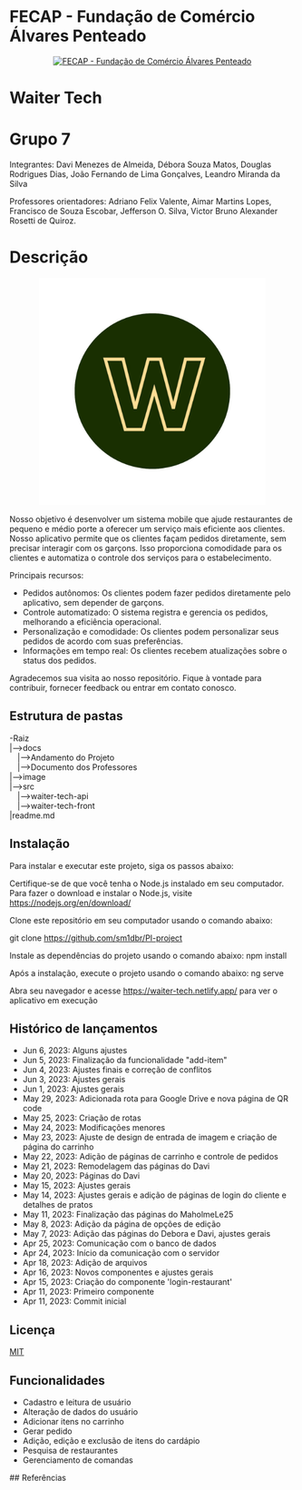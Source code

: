 # FECAP - Fundação de Comércio Álvares Penteado

<p align="center">
<a href= "https://www.fecap.br/"><img src="https://encrypted-tbn0.gstatic.com/images?q=tbn:ANd9GcRhZPrRa89Kma0ZZogxm0pi-tCn_TLKeHGVxywp-LXAFGR3B1DPouAJYHgKZGV0XTEf4AE&usqp=CAU" alt="FECAP - Fundação de Comércio Álvares Penteado" border="0"></a>
</p>


# Waiter Tech

# Grupo 7

Integrantes: Davi Menezes de Almeida, Débora Souza Matos, Douglas Rodrigues Dias, João Fernando de Lima Gonçalves, Leandro Miranda da Silva

Professores orientadores: Adriano Felix Valente, Aimar Martins Lopes, Francisco de Souza Escobar, Jefferson O. Silva, Victor Bruno Alexander Rosetti de Quiroz.


# Descrição

<p align="center">
<img src="./image/W.png" alt="Waiter Tech" border="0" width="400" height="400" >
</p>

Nosso objetivo é desenvolver um sistema mobile que ajude restaurantes de pequeno e médio porte a oferecer um serviço mais eficiente aos clientes. Nosso aplicativo permite que os clientes façam pedidos diretamente, sem precisar interagir com os garçons. Isso proporciona comodidade para os clientes e automatiza o controle dos serviços para o estabelecimento.

Principais recursos:

- Pedidos autônomos: Os clientes podem fazer pedidos diretamente pelo aplicativo, sem depender de garçons.
- Controle automatizado: O sistema registra e gerencia os pedidos, melhorando a eficiência operacional.
- Personalização e comodidade: Os clientes podem personalizar seus pedidos de acordo com suas preferências.
- Informações em tempo real: Os clientes recebem atualizações sobre o status dos pedidos.

Agradecemos sua visita ao nosso repositório. Fique à vontade para contribuir, fornecer feedback ou entrar em contato conosco.
## Estrutura de pastas

-Raiz<br>
|-->docs<br>
  &emsp;|-->Andamento do Projeto<br>
  &emsp;|-->Documento dos Professores<br>
|-->image<br>
|-->src<br>
  &emsp;|-->waiter-tech-api<br>
  &emsp;|-->waiter-tech-front<br>
|readme.md<br>

## Instalação

Para instalar e executar este projeto, siga os passos abaixo:

Certifique-se de que você tenha o Node.js instalado em seu computador. Para fazer o download e instalar o Node.js, visite https://nodejs.org/en/download/

Clone este repositório em seu computador usando o comando abaixo:

git clone https://github.com/sm1dbr/PI-project

Instale as dependências do projeto usando o comando abaixo:
npm install

Após a instalação, execute o projeto usando o comando abaixo:
ng serve

Abra seu navegador e acesse https://waiter-tech.netlify.app/ para ver o aplicativo em execução
## Histórico de lançamentos

- Jun 6, 2023: Alguns ajustes
- Jun 5, 2023: Finalização da funcionalidade "add-item"
- Jun 4, 2023: Ajustes finais e correção de conflitos
- Jun 3, 2023: Ajustes gerais
- Jun 1, 2023: Ajustes gerais
- May 29, 2023: Adicionada rota para Google Drive e nova página de QR code
- May 25, 2023: Criação de rotas
- May 24, 2023: Modificações menores
- May 23, 2023: Ajuste de design de entrada de imagem e criação de página do carrinho
- May 22, 2023: Adição de páginas de carrinho e controle de pedidos
- May 21, 2023: Remodelagem das páginas do Davi
- May 20, 2023: Páginas do Davi
- May 15, 2023: Ajustes gerais
- May 14, 2023: Ajustes gerais e adição de páginas de login do cliente e detalhes de pratos
- May 11, 2023: Finalização das páginas do MaholmeLe25
- May 8, 2023: Adição da página de opções de edição
- May 7, 2023: Adição das páginas do Debora e Davi, ajustes gerais
- Apr 25, 2023: Comunicação com o banco de dados
- Apr 24, 2023: Início da comunicação com o servidor
- Apr 18, 2023: Adição de arquivos
- Apr 16, 2023: Novos componentes e ajustes gerais
- Apr 15, 2023: Criação do componente 'login-restaurant'
- Apr 11, 2023: Primeiro componente
- Apr 11, 2023: Commit inicial
## Licença

[MIT](https://choosealicense.com/licenses/mit/)


## Funcionalidades

- Cadastro e leitura de usuário
- Alteração de dados do usuário
- Adicionar itens no carrinho
- Gerar pedido
- Adição, edição e exclusão de itens do cardápio
- Pesquisa de restaurantes
- Gerenciamento de comandas



## Referências